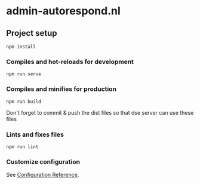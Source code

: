 # admin-autorespond.nl

## Project setup
```
npm install
```

### Compiles and hot-reloads for development
```
npm run serve
```

### Compiles and minifies for production
```
npm run build
```
Don't forget to commit & push the dist files so that dse server can use these files

### Lints and fixes files
```
npm run lint
```

### Customize configuration
See [Configuration Reference](https://cli.vuejs.org/config/).
